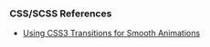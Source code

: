 ### CSS/SCSS References
- [Using CSS3 Transitions for Smooth Animations](https://medium.com/the-web-tub/using-css3-transitions-for-smooth-animations-6295f3026df6)
